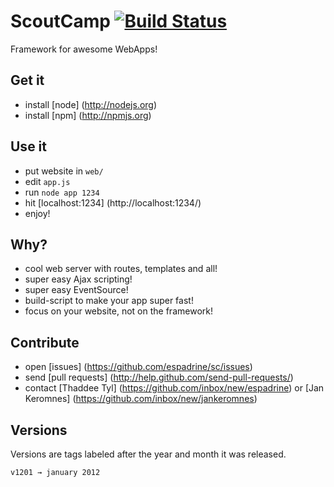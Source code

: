 # ScoutCamp [![Build Status](https://secure.travis-ci.org/espadrine/ScoutCamp.png?branch=master)](http://travis-ci.org/espadrine/ScoutCamp)

Framework for awesome WebApps!

## Get it

- install [node] (http://nodejs.org)
- install [npm] (http://npmjs.org)

## Use it

- put website in `web/`
- edit `app.js`
- run `node app 1234`
- hit [localhost:1234] (http://localhost:1234/)
- enjoy!

## Why?

- cool web server with routes, templates and all!
- super easy Ajax scripting!
- super easy EventSource!
- build-script to make your app super fast!
- focus on your website, not on the framework!

## Contribute

- open [issues] (https://github.com/espadrine/sc/issues)
- send [pull requests] (http://help.github.com/send-pull-requests/)
- contact [Thaddee Tyl] (https://github.com/inbox/new/espadrine) or [Jan Keromnes] (https://github.com/inbox/new/jankeromnes)

## Versions

Versions are tags labeled after the year and month it was released.

    v1201 → january 2012


